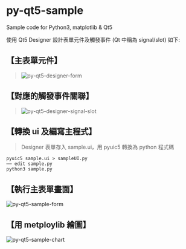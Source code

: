# py-qt5-sample
Sample code for Python3, matplotlib &amp; Qt5 

使用 Qt5 Designer 設計表單元件及觸發事件 (Qt 中稱為 signal/slot) 如下:

## 【主表單元件】
> ![py-qt5-designer-form](https://cloud.githubusercontent.com/assets/154892/24317562/2f7934d2-1133-11e7-8ccc-ae77145dc068.png)


## 【對應的觸發事件關聯】

> ![py-qt5-designer-signal-slot](https://cloud.githubusercontent.com/assets/154892/24317561/2f765ed8-1133-11e7-9f10-3368b4ccb267.png)


## 【轉換 ui 及編寫主程式】
> Designer 表單存入 sample.ui，用 pyuic5 轉換為 python 程式碼

    pyuic5 sample.ui > sampleUI.py
    ⋯⋯ edit sample.py
    python3 sample.py


## 【執行主表單畫面】
![py-qt5-sample-form](https://cloud.githubusercontent.com/assets/154892/24317560/2f760e42-1133-11e7-9cf1-85ea2f0a0851.png)


## 【用 metploylib 繪圖】
![py-qt5-sample-chart](https://cloud.githubusercontent.com/assets/154892/24317559/2f754a3e-1133-11e7-87dd-a0cc9c89c122.png)
